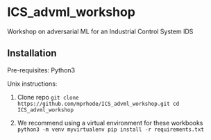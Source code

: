 # ICS_advml_workshop
Workshop on adversarial ML for an Industrial Control System IDS

## Installation
Pre-requisites:
Python3 

Unix instructions:

1. Clone repo
`git clone https://github.com/mprhode/ICS_advml_workshop.git
cd ICS_advml_workshop`

2. We recommend using a virtual environment for these workbooks
`python3 -m venv myvirtualenv
pip install -r requirements.txt`
